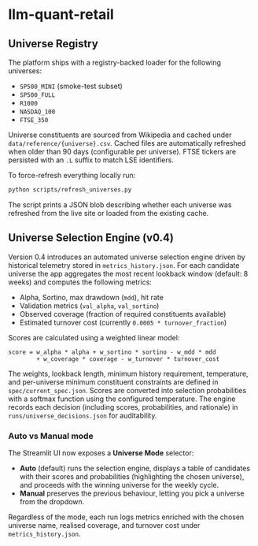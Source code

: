 # llm-quant-retail

## Universe Registry

The platform ships with a registry-backed loader for the following universes:

- `SP500_MINI` (smoke-test subset)
- `SP500_FULL`
- `R1000`
- `NASDAQ_100`
- `FTSE_350`

Universe constituents are sourced from Wikipedia and cached under
`data/reference/{universe}.csv`. Cached files are automatically refreshed when
older than 90 days (configurable per universe). FTSE tickers are persisted with
an ``.L`` suffix to match LSE identifiers.

To force-refresh everything locally run:

```bash
python scripts/refresh_universes.py
```

The script prints a JSON blob describing whether each universe was refreshed
from the live site or loaded from the existing cache.

## Universe Selection Engine (v0.4)

Version 0.4 introduces an automated universe selection engine driven by
historical telemetry stored in `metrics_history.json`. For each candidate
universe the app aggregates the most recent lookback window (default: 8 weeks)
and computes the following metrics:

- Alpha, Sortino, max drawdown (`mdd`), hit rate
- Validation metrics (`val_alpha`, `val_sortino`)
- Observed coverage (fraction of required constituents available)
- Estimated turnover cost (currently `0.0005 * turnover_fraction`)

Scores are calculated using a weighted linear model:

```
score = w_alpha * alpha + w_sortino * sortino - w_mdd * mdd
        + w_coverage * coverage - w_turnover * turnover_cost
```

The weights, lookback length, minimum history requirement, temperature, and
per-universe minimum constituent constraints are defined in `spec/current_spec.json`.
Scores are converted into selection probabilities with a softmax function using
the configured temperature. The engine records each decision (including scores,
probabilities, and rationale) in `runs/universe_decisions.json` for auditability.

### Auto vs Manual mode

The Streamlit UI now exposes a **Universe Mode** selector:

- **Auto** (default) runs the selection engine, displays a table of candidates
  with their scores and probabilities (highlighting the chosen universe), and
  proceeds with the winning universe for the weekly cycle.
- **Manual** preserves the previous behaviour, letting you pick a universe from
  the dropdown.

Regardless of the mode, each run logs metrics enriched with the chosen universe
name, realised coverage, and turnover cost under `metrics_history.json`.
